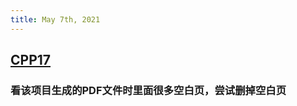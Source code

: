 ```yaml
---
title: May 7th, 2021
---
```


## [CPP17](https://github.com/MeouSker77/Cpp17)
### 看该项目生成的PDF文件时里面很多空白页，尝试删掉空白页
###
